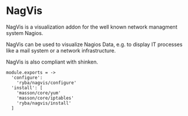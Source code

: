 
# NagVis

NagVis is a visualization addon for the well known network managment system Nagios.

NagVis can be used to visualize Nagios Data, e.g. to display IT processes like a
mail system or a network infrastructure.

NagVis is also compliant with shinken.

    module.exports = ->
      'configure':
        'ryba/nagvis/configure'
      'install': [
        'masson/core/yum'
        'masson/core/iptables'
        'ryba/nagvis/install'
      ]
